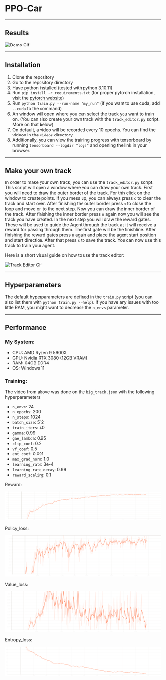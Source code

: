 # PPO-Car

---

## Results

![Demo Gif](https://github.com/ProfessorNova/PPO-Car/blob/main/docs/demo.gif)

---

## Installation

1. Clone the repository
2. Go to the repository directory
3. Have python installed (tested with python 3.10.11)
4. Run `pip install -r requirements.txt` (for proper pytorch installation, visit
   the [pytorch website](https://pytorch.org/get-started/locally/))
5. Run `python train.py --run-name "my_run"` (if you want to use cuda, add `--cuda` to the command)
6. An window will open where you can select the track you want to train on. (You can also create your own track with the
   `track_editor.py` script. More on that below)
7. On default, a video will be recorded every 10 epochs. You can find the videos in the `videos` directory.
8. Additionally, you can view the training progress with tensorboard by running `tensorboard --logdir "logs"` and
   opening the link in your browser.

---

## Make your own track

In order to make your own track, you can use the `track_editor.py` script. This script will open a window where you can
draw your own track. First you will need to draw the outer border of the track.
For this click on the window to create points. If you mess up, you can always press `c` to clear the track and start
over.
After finishing the outer border press `n` to close the loop and move on to the next step.
Now you can draw the inner border of the track.
After finishing the inner border press `n` again now you will see the track you have created.
In the next step you will draw the reward gates. These will be used to guide the Agent through the track as it will
receive a reward for passing through them. The first gate will be the finishline.
After finishing the reward gates press `n` again and place the agent start position and start direction.
After that press `s` to save the track. You can now use this track to train your agent.

Here is a short visual guide on how to use the track editor:

![Track Editor Gif](https://github.com/ProfessorNova/PPO-Car/blob/main/docs/creating_track.gif)

---

## Hyperparameters

The default hyperparameters are defined in the `train.py` script (you can also list them with `python train.py --help`).
If you have any issues with too little RAM, you might want to decrease the `n_envs` parameter.

---

## Performance

### My System:

- CPU: AMD Ryzen 9 5900X
- GPU: Nvidia RTX 3080 (12GB VRAM)
- RAM: 64GB DDR4
- OS: Windows 11

### Training:

The video from above was done on the `big_track.json` with the following hyperparameters:

- `n_envs`: 24
- `n_epochs`: 200
- `n_steps`: 1024
- `batch_size`: 512
- `train_iters`: 40
- `gamma`: 0.99
- `gae_lambda`: 0.95
- `clip_coef`: 0.2
- `vf_coef`: 0.5
- `ent_coef`: 0.001
- `max_grad_norm`: 1.0
- `learning_rate`: 3e-4
- `learning_rate_decay`: 0.99
- `reward_scaling`: 0.1

Reward:

![Reward](https://github.com/ProfessorNova/PPO-Car/blob/main/docs/charts_avg_reward.svg)

Policy_loss:

![Policy Loss](https://github.com/ProfessorNova/PPO-Car/blob/main/docs/losses_policy_loss.svg)

Value_loss:

![Value Loss](https://github.com/ProfessorNova/PPO-Car/blob/main/docs/losses_value_loss.svg)

Entropy_loss:

![Entropy](https://github.com/ProfessorNova/PPO-Car/blob/main/docs/losses_entropy.svg)